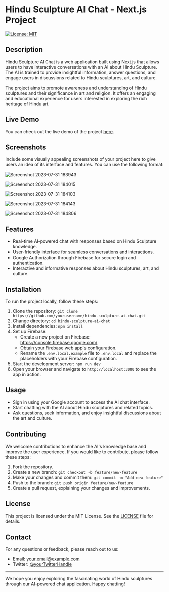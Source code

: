 # Hindu Sculpture AI Chat - Next.js Project

[![License: MIT](https://img.shields.io/badge/License-MIT-blue.svg)](https://opensource.org/licenses/MIT)

## Description

Hindu Sculpture AI Chat is a web application built using Next.js that allows users to have interactive conversations with an AI about Hindu Sculpture. The AI is trained to provide insightful information, answer questions, and engage users in discussions related to Hindu sculptures, art, and culture.

The project aims to promote awareness and understanding of Hindu sculptures and their significance in art and religion. It offers an engaging and educational experience for users interested in exploring the rich heritage of Hindu art.

## Live Demo

You can check out the live demo of the project [here](https://anant-vedas.netlify.app/).

## Screenshots

Include some visually appealing screenshots of your project here to give users an idea of its interface and features. You can use the following format:

![Screenshot 2023-07-31 183943](https://github.com/AnantPatel1/Vedas/assets/106820511/9a2bba34-ba67-4db1-92b9-3d55efe52167)

![Screenshot 2023-07-31 184015](https://github.com/AnantPatel1/Vedas/assets/106820511/722bc5fc-500b-4dbd-bb20-9b16ff5968ab)

![Screenshot 2023-07-31 184103](https://github.com/AnantPatel1/Vedas/assets/106820511/b3be27ed-53d9-4d42-a78e-6edc0bd5bd10)

![Screenshot 2023-07-31 184143](https://github.com/AnantPatel1/Vedas/assets/106820511/b7e3a9ac-fed2-43f4-ac5e-1887d369ceba)

![Screenshot 2023-07-31 184806](https://github.com/AnantPatel1/Vedas/assets/106820511/91cfc77e-7d30-429e-8d5d-4e91c53d784a)





## Features

- Real-time AI-powered chat with responses based on Hindu Sculpture knowledge.
- User-friendly interface for seamless conversations and interactions.
- Google Authorization through Firebase for secure login and authentication.
- Interactive and informative responses about Hindu sculptures, art, and culture.

## Installation

To run the project locally, follow these steps:

1. Clone the repository: `git clone https://github.com/yourusername/hindu-sculpture-ai-chat.git`
2. Change directory: `cd hindu-sculpture-ai-chat`
3. Install dependencies: `npm install`
4. Set up Firebase:
   - Create a new project on Firebase: https://console.firebase.google.com/
   - Obtain your Firebase web app's configuration.
   - Rename the `.env.local.example` file to `.env.local` and replace the placeholders with your Firebase configuration.
5. Start the development server: `npm run dev`
6. Open your browser and navigate to `http://localhost:3000` to see the app in action.

## Usage

- Sign in using your Google account to access the AI chat interface.
- Start chatting with the AI about Hindu sculptures and related topics.
- Ask questions, seek information, and enjoy insightful discussions about the art and culture.

## Contributing

We welcome contributions to enhance the AI's knowledge base and improve the user experience. If you would like to contribute, please follow these steps:

1. Fork the repository.
2. Create a new branch: `git checkout -b feature/new-feature`
3. Make your changes and commit them: `git commit -m "Add new feature"`
4. Push to the branch: `git push origin feature/new-feature`
5. Create a pull request, explaining your changes and improvements.

## License

This project is licensed under the MIT License. See the [LICENSE](LICENSE) file for details.

## Contact

For any questions or feedback, please reach out to us:

- Email: your.email@example.com
- Twitter: [@yourTwitterHandle](https://twitter.com/yourTwitterHandle)

---

We hope you enjoy exploring the fascinating world of Hindu sculptures through our AI-powered chat application. Happy chatting!


